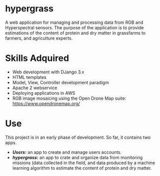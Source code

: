 # hypergrass
A web application for managing and processing data from RGB and Hyperspectral sensors. The purpose of the application is to provide estimations of the content of protein and dry matter in grassfarms to farmers, and agriculture experts.

# Skills Adquired
* Web development with DJango 3.x
* HTML templates
* Model, View, Controller development paradigm
* Apache 2 webservice
* Deploying applications in AWS
* RGB image mosaicing using the Open Drone Map suite: https://www.opendronemap.org/


# Use

This project is in an early phase of development. So far, it contains two apps.

* ***Users:*** an app to create and manage users accounts.
* ***hypergrass:*** an app to crate and organize data from monitoring missions (data collected in the field, and data produced by a machine learning algorithm to estimate the content of protein and dry matter.
